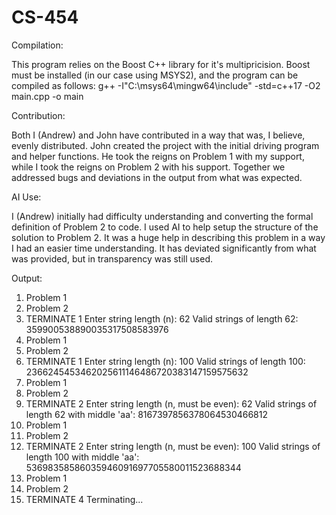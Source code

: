 # CS-454

Compilation:

This program relies on the Boost C++ library for it's multipricision.
Boost must be installed (in our case using MSYS2), and the program can be compiled as follows:
g++ -I"C:\msys64\mingw64\include" -std=c++17 -O2 main.cpp -o main

Contribution:

Both I (Andrew) and John have contributed in a way that was, I believe, evenly distributed.
John created the project with the initial driving program and helper functions. He took the
reigns on Problem 1 with my support, while I took the reigns on Problem 2 with his support.
Together we addressed bugs and deviations in the output from what was expected.

AI Use:

I (Andrew) initially had difficulty understanding and converting the formal definition of
Problem 2 to code. I used AI to help setup the structure of the solution to Problem 2. 
It was a huge help in describing this problem in a way I had an easier time understanding. 
It has deviated significantly from what was provided, but in transparency was still used.

Output:

1. Problem 1
2. Problem 2
4. TERMINATE
1
Enter string length (n): 62
Valid strings of length 62: 359900538890035317508583976
1. Problem 1
2. Problem 2
4. TERMINATE
1
Enter string length (n): 100
Valid strings of length 100: 2366245453462025611146486720383147159575632
1. Problem 1
2. Problem 2
4. TERMINATE
2
Enter string length (n, must be even): 62
Valid strings of length 62 with middle 'aa': 8167397856378064530466812
1. Problem 1
2. Problem 2
4. TERMINATE
2
Enter string length (n, must be even): 100
Valid strings of length 100 with middle 'aa': 53698358586035946091697705580011523688344
1. Problem 1
2. Problem 2
4. TERMINATE
4
Terminating...